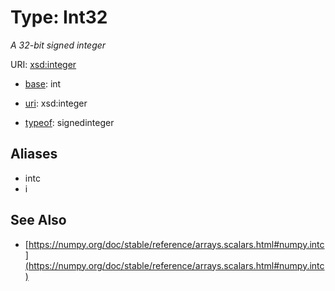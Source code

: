 # Type: Int32




_A 32-bit signed integer_



URI: [xsd:integer](http://www.w3.org/2001/XMLSchema#integer)

* [base](https://w3id.org/linkml/base): int

* [uri](https://w3id.org/linkml/uri): xsd:integer


* [typeof](https://w3id.org/linkml/typeof): signedinteger





## Aliases


* intc
* i



## See Also

* [https://numpy.org/doc/stable/reference/arrays.scalars.html#numpy.intc](https://numpy.org/doc/stable/reference/arrays.scalars.html#numpy.intc)


